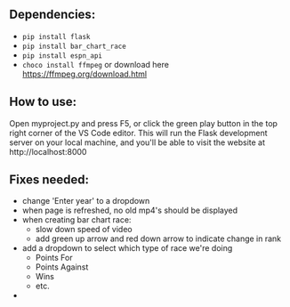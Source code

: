 ## Dependencies:

- `pip install flask`
- `pip install bar_chart_race`
- `pip install espn_api`
- `choco install ffmpeg` or download here https://ffmpeg.org/download.html

## How to use:

Open myproject.py and press F5, or click the green play button in the top right corner of the VS Code editor.
This will run the Flask development server on your local machine, and you'll be able to visit the website at http://localhost:8000

## Fixes needed:

- change 'Enter year' to a dropdown
- when page is refreshed, no old mp4's should be displayed
- when creating bar chart race:
  - slow down speed of video
  - add green up arrow and red down arrow to indicate change in rank
- add a dropdown to select which type of race we're doing
  - Points For
  - Points Against
  - Wins
  - etc.
-
